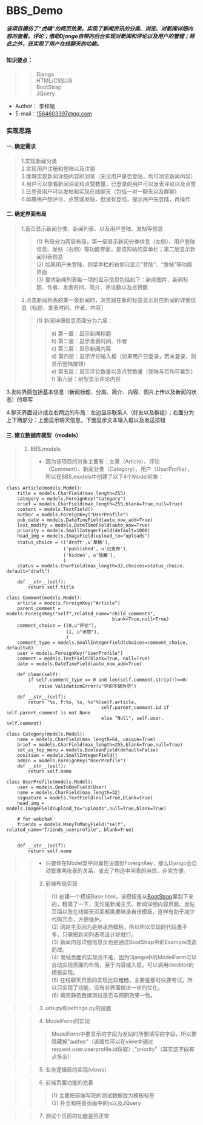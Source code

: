 BBS_Demo
===================

##### 该项目模仿了“虎嗅”的网页效果，实现了新闻资讯的分类、浏览、对新闻详细内容的查看，评论；借助Django自带的后台实现对新闻和评论以及用户的管理；除此之外，还实现了用户在线聊天的功能。

#### 知识要点：
>>Django<br>
>>HTML/CSS/JS<br>
>>BootStrap<br>
>>JQuery<br>

* Author： 李梓铭<br>
* E-mail：1564603397@qq.com

### 实现思路
#### 一. 确定需求
>1.实现新闻分类<br>
2.实现用户注册和登陆以及注销<br>
3.能够实现新闻详细内容的浏览（无论用户是否登陆，均可浏览新闻内容）<br>
4.用户可以查看新闻评论和点赞数量，已登录的用户可以发表评论以及点赞<br>
5.已登录用户可以发帖和实现在线聊天（包括一对一聊天以及群聊）<br>
6.如果用户想评论、点赞或发帖，但没有登陆，提示用户先登陆，再操作<br>

#### 二. 确定界面布局
>1.首页显示新闻分类、新闻列表、以及用户登陆、发帖等信息<br>
>>(1) 布局分为两层布局，第一层显示新闻分类信息（左侧）、用户登陆信息、发帖（右侧）等功能界面，是该网站的菜单栏；第二层显示新闻列表信息<br>
(2) 如果用户未登陆，则菜单栏的右侧只显示“登陆”、“发帖”等功能界面<br>
(3) 要求新闻列表每一项的显示信息包括如下：新闻图片、新闻标题、作者、发表时间、简介、评论数以及点赞数<br>
  
>2.点击新闻列表的某一条新闻时，浏览器在新的标签显示对应新闻的详细信息（标题、发表时间、作者、内容）
>>(1) 新闻详细信息页面分为六层：<br>
>>>a) 第一层：显示新闻标题<br>
b) 第二层：显示发表时间、作者<br>
c) 第三层：显示新闻内容<br>
d) 第四层：显示评论输入框（如果用户已登录，若未登录，则显示登陆按钮）<br>
e) 第五层：显示评论数量以及点赞数量（登陆与否均可看到）<br>
f) 第六层：树型显示评论内容<br>

3.发帖界面包括基本信息（新闻标题、分类、简介、内容、图片上传以及新闻的状态）的填写<br>

4.聊天界面设计成左右两边的布局：左边显示联系人（好友以及群组）；右面分为上下两部分：上面显示聊天信息，下面显示文本输入框以及发送按钮<br>

#### 三. 建立数据库模型（models）
>1. BBS.models
>>* 因为该项目的对象主要有：文章（Article）、评论（Comment）、新闻分类（Category）、用户（UserProfile），所以在BBS.models中创建了以下4个Model对象：
```
class Article(models.Model):
    title = models.CharField(max_length=255)
    category = models.ForeignKey("Category")
    brief = models.CharField(max_length=255,blank=True,null=True)
    content = models.TextField()
    author = models.ForeignKey("UserProfile")
    pub_date = models.DateTimeField(auto_now_add=True)
    last_modify = models.DateTimeField(auto_now=True)
    priority = models.SmallIntegerField(default=1000)
    head_img = models.ImageField(upload_to="uploads")
    status_choice = (('draft',u'草稿'),
                     ('published', u'已发布'),
                     ('hidden', u'隐藏'),
                     )
    status = models.CharField(max_length=32,choices=status_choice, default="draft")

    def __str__(self):
        return self.title

class Comment(models.Model):
    article = models.ForeignKey("Article")
    parent_comment = models.ForeignKey("self",related_name="child_comments",
                                       blank=True,null=True)
    comment_choice = ((0,u"评论"),
                      (1, u"点赞"),
                      )
    comment_type = models.SmallIntegerField(choices=comment_choice, default=0)
    user = models.ForeignKey("UserProfile")
    comment = models.TextField(blank=True, null=True)
    date = models.DateTimeField(auto_now_add=True)

    def clean(self):
        if self.comment_type == 0 and len(self.comment.strip())==0:
            raise ValidationError(u"评论不能为空")

    def __str__(self):
        return "%s, P:%s, %s, %s"%(self.article,
                                   self.parent_comment.id if self.parent_comment is not None
                                   else "Null", self.user, self.comment)

class Category(models.Model):
    name = models.CharField(max_length=64, unique=True)
    brief = models.CharField(max_length=255,blank=True,null=True)
    set_as_top_menu = models.BooleanField(default=False)
    position = models.SmallIntegerField()
    admin = models.ForeignKey("UserProfile")
    def __str__(self):
        return self.name

class UserProfile(models.Model):
    user = models.OneToOneField(User)
    name = models.CharField(max_length=32)
    signature = models.TextField(null=True,blank=True)
    head_img = models.ImageField(upload_to="uploads",null=True,blank=True)

    # for webchat
    friends = models.ManyToManyField("self", related_name="friends_userprofile", blank=True)


    def __str__(self):
        return self.name
```
>>* 只要你在Model类中对属性设置好ForeignKey，那么Django会自动管理两张表的关系，省去了构造中间表的麻烦，非常方便。

>>2. 前端布局实现
>>>(1) 创建一个模板Base.html，该模板是从[BootStrap](http://v3.bootcss.com/examples/navbar-fixed-top/)里刮下来的，精简了一下，无论是新闻主页、新闻详细内容页面、发帖页面以及在线聊天页面都需要继承自该模板，这样有助于减少代码冗余，方便维护。<br>
(2) 网站主页因为是继承自模板，所以所以实现的代码量不多，只需把新闻列表项设计好就行。<br>
(3) 新闻内容详细信息页也是通过BootStrap中的Example改造而成。<br>
(4) 发帖页面的实现也不难，因为Django中的ModelForm可以自动实现页面的布局，至于内容输入框，可以调用ckeditor的模板实现。<br>
(5) 在线聊天页面的实现比较粗糙，主要是那时快要考试，所以只实现了功能，没有对界面做进一步的优化。<br>
(6) 填充静态数据测试是否与预期效果一致。<br>

>>3. urls.py和settings.py的设置

>>4. ModelForm的实现
>>>ModelForm中要显示的字段为发帖时所要填写的字段，所以要隐藏掉"author"（该属性可以在view中通过request.user.userprofile.id获取）,"priority"（其实这字段有点多余）

>>5. 业务逻辑层的实现(views)

>>6. 前端页面功能的完善
>>>(1) 主要把前端写死的测试数据改为模板标签<br>
(2) 补全和完善页面中的js以及JQuery

>>7. 测试个页面的功能是否正常
